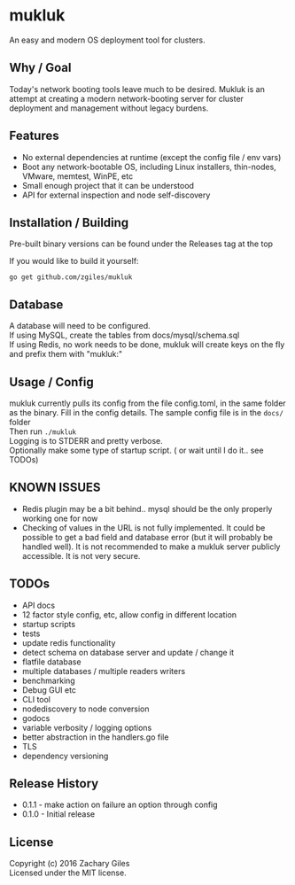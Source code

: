 # mukluk

An easy and modern OS deployment tool for clusters.

## Why / Goal
Today's network booting tools leave much to be desired. Mukluk is an attempt at creating a modern network-booting server for cluster deployment and management without legacy burdens.

## Features
* No external dependencies at runtime (except the config file / env vars)
* Boot any network-bootable OS, including Linux installers, thin-nodes, VMware, memtest, WinPE, etc
* Small enough project that it can be understood
* API for external inspection and node self-discovery

## Installation / Building
Pre-built binary versions can be found under the Releases tag at the top

If you would like to build it yourself:  
```
go get github.com/zgiles/mukluk
```

## Database
A database will need to be configured.  
If using MySQL, create the tables from docs/mysql/schema.sql  
If using Redis, no work needs to be done, mukluk will create keys on the fly and prefix them with "mukluk:"

## Usage / Config
mukluk currently pulls its config from the file config.toml, in the same folder as the binary. Fill in the config details. The sample config file is in the `docs/` folder  
Then run `./mukluk`  
Logging is to STDERR and pretty verbose.  
Optionally make some type of startup script. ( or wait until I do it.. see TODOs)  

## KNOWN ISSUES
* Redis plugin may be a bit behind.. mysql should be the only properly working one for now
* Checking of values in the URL is not fully implemented. It could be possible to get a bad field and database error (but it will probably be handled well). It is not recommended to make a mukluk server publicly accessible. It is not very secure.

## TODOs
* API docs
* 12 factor style config, etc, allow config in different location
* startup scripts
* tests
* update redis functionality
* detect schema on database server and update / change it
* flatfile database
* multiple databases / multiple readers writers
* benchmarking
* Debug GUI etc
* CLI tool
* nodediscovery to node conversion
* godocs
* variable verbosity / logging options
* better abstraction in the handlers.go file
* TLS
* dependency versioning

## Release History
* 0.1.1 - make action on failure an option through config
* 0.1.0 - Initial release

## License
Copyright (c) 2016 Zachary Giles  
Licensed under the MIT license.  
